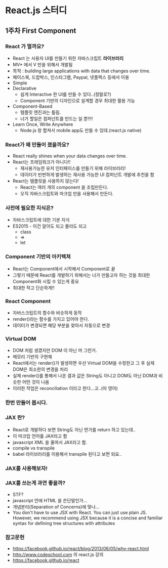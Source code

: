 # React.js 스터디

## 1주차 First Component

### React 가 멀까요?
* React 는 사용자 UI를 만들기 위한 자바스크립트 **라이브러리**
* MV* 에서 V 만을 위해서 개발됨
* 목적 : building large applications with data that changes over time.
* 페이스북, 드랍박스, 인스타그램, Paypal, 넷플렉스 등에서 이용
* Simple
* Declarative
	* 쉽게 Interactive 한 UI를 만들 수 있다..(정말로?)
	* Component 기반의 디자인으로 설계할 경우 최대한 활용 가능
* Component-Based
	* 템플릿 엔진과는 틀림.
	* 너가 할일은 컴퍼넌트를 만드는 일 뿐!!!!
* Learn Once, Write Anywhere
	* Node.js 랑 합쳐서 mobile app도 만들 수 있데.(react.js native)

### React가 왜 만들어 졌을까요?

* React really shines when your data changes over time.
* React는 프레임워크가 아니다!!
	* 재사용가능한 유저 인터페이스를 만들기 위해 라이브러리!
	* 데이터가 빈번하게 발생하는 재사용 가능한 UI 컴퍼넌트 개발에 추천을 함
* React는 템플릿을 사용하지 않는다!
	* React는 여러 개의 component 을 조립만든다.
	* 오직 자바스크립트와 마크업 만을 사용해서 만든다.

### 사전에 필요한 지식은?
* 자바스크립트에 대한 기본 지식
* ES2015 - 이건 알아도 되고 몰라도 되고
	* class
	* =>
	* let

### Component 기반의 아키텍쳐

* React는 Component에서 시작해서 Component로 끝
* 그렇기 때문에 React를 개발하기 위해서는 너가 만들고자 하는 것을 최대한 Component화 시킬 수 있는게 중요
* 최대한 작고 단순하게!!

### React Component

* 자바스크립트의 함수와 비슷하게 동작
* render()라는 함수를 가지고 있어야 한다.
* 데이터가 변경되면 해당 부분을 찾아서 자동으로 변경

### Virtual DOM

* DOM 처럼 생겼지만 DOM 이 아닌 머 그런거.
* 메모리 기반의 구현체
* React에서는 render()가 발생하면 우선 Virtual DOM을 수정한고 그 후 실제 DOM은 최소한의 변경을 처리
* 실제 render()를 통해서 나온 결과 값은 String도 아니고 DOM도 아닌 DOM과 비슷한 어떤 것이 나옴
* 이러한 작업은 reconciliation 이라고 한다...고..(아 영어)

### 한번 만들어 봅시다.

### JAX 란?

* React로 개발하다 보면 String도 아닌 먼가를 return 하고 있는데..
* 이 마크업 언어를 JAX라고 함
* javascript XML 을 줄여서 JAX라고 함.
* compile vs transpile
* babel 라이브러리를 이용해서 transpile 된다고 보면 되요..

### JAX를 사용해보자!

### JAX를 쓰는게 과연 좋을까?

* STF?
* javascript 안에 HTML 을 쓴단말인가...
* 개념분리(Separation of Concerns)에 맞나...
* You don't have to use JSX with React. You can just use plain JS. However, we recommend using JSX because it is a concise and familiar syntax for defining tree structures with attributes

### 참고문헌

* https://facebook.github.io/react/blog/2013/06/05/why-react.html
* http://www.codeschool.com 의 react.js 강의
* https://facebook.github.io/react
